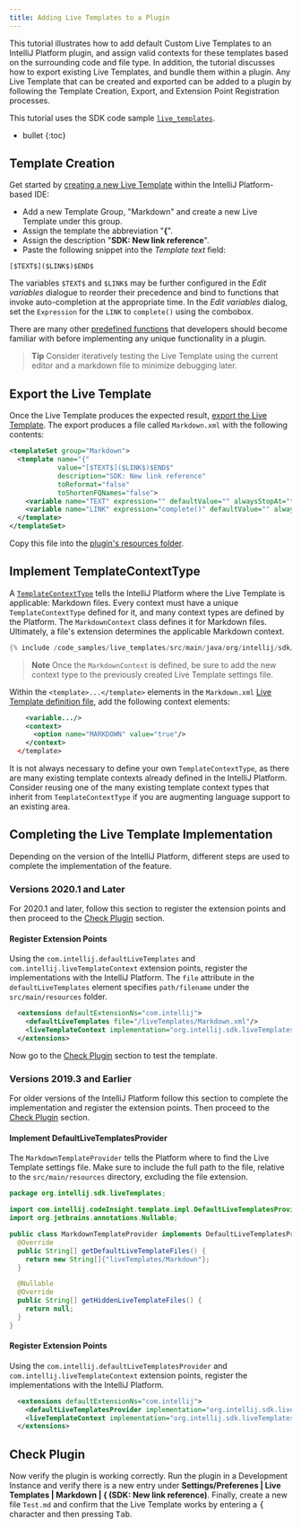 ```yaml
---
title: Adding Live Templates to a Plugin
---
```

<!-- Copyright 2000-2020 JetBrains s.r.o. and other contributors. Use of this source code is governed by the Apache 2.0 license that can be found in the LICENSE file. -->

This tutorial illustrates how to add default Custom Live Templates to an IntelliJ Platform plugin, and assign valid contexts for these templates based on the surrounding code and file type. 
In addition, the tutorial discusses how to export existing Live Templates, and bundle them within a plugin.
Any Live Template that can be created and exported can be added to a plugin by following the Template Creation, Export, and Extension Point Registration processes.

This tutorial uses the SDK code sample [`live_templates`](https://github.com/JetBrains/intellij-sdk-docs/tree/master/code_samples/live_templates).

* bullet
{:toc}

## Template Creation
Get started by [creating a new Live Template](https://www.jetbrains.com/idea/help/creating-and-editing-live-templates.html) within the IntelliJ Platform-based IDE:
* Add a new Template Group, "Markdown" and create a new Live Template under this group. 
* Assign the template the abbreviation "**{**".
* Assign the description "**SDK: New link reference**". 
* Paste the following snippet into the *Template text* field:

```text
[$TEXT$]($LINK$)$END$
```

The variables `$TEXT$` and `$LINK$` may be further configured in the *Edit variables* dialogue to reorder their precedence and bind to functions that invoke auto-completion at the appropriate time.
In the *Edit variables* dialog, set the `Expression` for the `LINK` to `complete()` using the combobox.

There are many other [predefined functions](https://www.jetbrains.com/idea/help/creating-and-editing-template-variables.html) that developers should become familiar with before implementing any unique functionality in a plugin.

> **Tip** Consider iteratively testing the Live Template using the current editor and a markdown file to minimize debugging later.

## Export the Live Template
Once the Live Template produces the expected result, [export the Live Template](https://www.jetbrains.com/help/idea/sharing-live-templates.html). 
The export produces a file called `Markdown.xml` with the following contents:

```xml
<templateSet group="Markdown">
  <template name="{" 
            value="[$TEXT$]($LINK$)$END$" 
            description="SDK: New link reference" 
            toReformat="false" 
            toShortenFQNames="false">
    <variable name="TEXT" expression="" defaultValue="" alwaysStopAt="true" />
    <variable name="LINK" expression="complete()" defaultValue="" alwaysStopAt="true" />
  </template>
</templateSet>
```

Copy this file into the [plugin's resources folder](https://github.com/JetBrains/intellij-sdk-docs/tree/master/code_samples/live_templates/src/main/resources/liveTemplates).

## Implement TemplateContextType
A [`TemplateContextType`](upsource:///platform/lang-api/src/com/intellij/codeInsight/template/TemplateContextType.java) tells the IntelliJ Platform where the Live Template is applicable: Markdown files.
Every context must have a unique `TemplateContextType` defined for it, and many context types are defined by the Platform.
The `MarkdownContext` class defines it for Markdown files.
Ultimately, a file's extension determines the applicable Markdown context.

```java
{% include /code_samples/live_templates/src/main/java/org/intellij/sdk/liveTemplates/MarkdownContext.java%}
```

> **Note** Once the `MarkdownContext` is defined, be sure to add the new context type to the previously created Live Template settings file. 

Within the `<template>...</template>` elements in the `Markdown.xml` [Live Template definition file](#export-the-live-template), add the following context elements:

```xml
    <variable.../>
    <context>
      <option name="MARKDOWN" value="true"/>
    </context>
  </template>
```

It is not always necessary to define your own `TemplateContextType`, as there are many existing template contexts already defined in the IntelliJ Platform. 
Consider reusing one of the many existing template context types that inherit from `TemplateContextType` if you are augmenting language support to an existing area.

## Completing the Live Template Implementation 
Depending on the version of the IntelliJ Platform, different steps are used to complete the implementation of the feature.

### Versions 2020.1 and Later
For 2020.1 and later, follow this section to register the extension points and then proceed to the [Check Plugin](#check-plugin) section.

#### Register Extension Points
Using the `com.intellij.defaultLiveTemplates` and `com.intellij.liveTemplateContext` extension points, register the implementations with the IntelliJ Platform.
The `file` attribute in the `defaultLiveTemplates` element specifies `path/filename` under the `src/main/resources` folder.

```xml
  <extensions defaultExtensionNs="com.intellij">
    <defaultLiveTemplates file="/liveTemplates/Markdown.xml"/>
    <liveTemplateContext implementation="org.intellij.sdk.liveTemplates.MarkdownContext"/>
  </extensions>
```

Now go to the [Check Plugin](#check-plugin) section to test the template.

### Versions 2019.3 and Earlier
For older versions of the IntelliJ Platform follow this section to complete the implementation and register the extension points.
Then proceed to the [Check Plugin](#check-plugin) section.
 
#### Implement DefaultLiveTemplatesProvider
The `MarkdownTemplateProvider` tells the Platform where to find the Live Template settings file. 
Make sure to include the full path to the file, relative to the `src/main/resources` directory, excluding the file extension.

```java
package org.intellij.sdk.liveTemplates;

import com.intellij.codeInsight.template.impl.DefaultLiveTemplatesProvider;
import org.jetbrains.annotations.Nullable;

public class MarkdownTemplateProvider implements DefaultLiveTemplatesProvider {
  @Override
  public String[] getDefaultLiveTemplateFiles() {
    return new String[]{"liveTemplates/Markdown"};
  }

  @Nullable
  @Override
  public String[] getHiddenLiveTemplateFiles() {
    return null;
  }
}
```

#### Register Extension Points
Using the `com.intellij.defaultLiveTemplatesProvider` and `com.intellij.liveTemplateContext` extension points, register the implementations with the IntelliJ Platform.

```xml
  <extensions defaultExtensionNs="com.intellij">
    <defaultLiveTemplatesProvider implementation="org.intellij.sdk.liveTemplates.MarkdownTemplateProvider"/>
    <liveTemplateContext implementation="org.intellij.sdk.liveTemplates.MarkdownContext"/>
  </extensions>
```

## Check Plugin
Now verify the plugin is working correctly. 
Run the plugin in a Development Instance and verify there is a new entry under **Settings/Preferenes \| Live Templates \| Markdown \| \{ (SDK: New link reference)**. 
Finally, create a new file `Test.md` and confirm that the Live Template works by entering a <kbd>{</kbd> character and then pressing <kbd>Tab</kbd>.